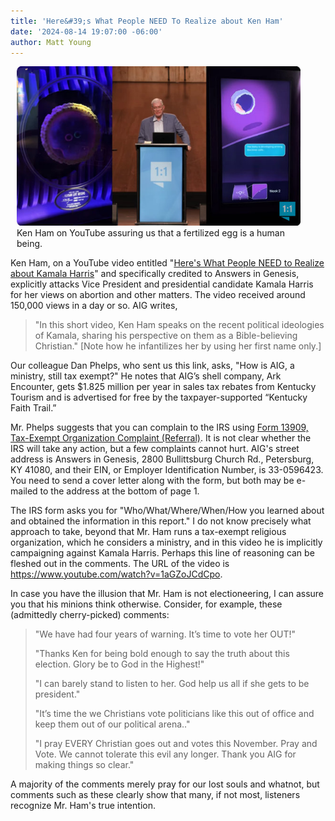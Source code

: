 ```yaml
---
title: 'Here&#39;s What People NEED To Realize about Ken Ham'
date: '2024-08-14 19:07:00 -06:00'
author: Matt Young
---
```


<figure class="on-the-left-side" style="margin-top: 10px; margin-right: 40px; margin-bottom: 10px; margin-left: 10px;">
<img src="/uploads/2024/Ham_Video_600.jpg" alt="Ken Ham on his video"/>
<figcaption><a href=""></a>Ken Ham on YouTube assuring us that a fertilized egg is a human being.
</figcaption>
</figure>

Ken Ham, on a YouTube video entitled "<a href="https://youtu.be/1aGZoJCdCpo?si=8iLpBwawPiOYOYbE">Here's What People NEED to Realize about Kamala Harris</a>" and specifically credited to Answers in Genesis, explicitly attacks Vice President and presidential candidate Kamala Harris for her views on abortion and other matters. The video received around 150,000 views in a day or so. AIG writes,

<blockquote><p>"In this short video, Ken Ham speaks on the recent political ideologies of Kamala, sharing his perspective on them as a Bible-believing Christian." [Note how he infantilizes her by using her first name only.]</p></blockquote>

Our colleague Dan Phelps, who sent us this link, asks, "How is AIG, a ministry, still tax exempt?" He notes that AIG’s shell company, Ark Encounter, gets $1.825 million per year in sales tax rebates from Kentucky Tourism and is advertised for free by the taxpayer-supported “Kentucky Faith Trail.” 

Mr. Phelps suggests that you can complain to the IRS using <a href="https://www.irs.gov/pub/irs-pdf/f13909.pdf">Form 13909, Tax-Exempt Organization Complaint (Referral)</a>. It is not clear whether the IRS will take any action, but a few complaints cannot hurt. AIG's street address is Answers in Genesis, 2800 Bullittsburg Church Rd., Petersburg, KY 41080, and their EIN, or Employer Identification Number, is 33-0596423.  You need to send a cover letter along with the form, but both may be e-mailed to the address at the bottom of page 1.

The IRS form asks you for "Who/What/Where/When/How you learned about and obtained the information in this report." I do not know precisely what approach to take, beyond that Mr. Ham runs a tax-exempt religious organization, which he considers a ministry, and in this video he is implicitly campaigning against Kamala Harris. Perhaps this line of reasoning can be fleshed out in the comments. The URL of the video is https://www.youtube.com/watch?v=1aGZoJCdCpo.

In case you have the illusion that Mr. Ham is not electioneering, I can assure you that his minions think otherwise. Consider, for example, these (admittedly cherry-picked) comments:

<!--more-->

<blockquote><p>"We have had four years of warning. It’s time to vote her OUT!" </p>

<p>"Thanks Ken for being bold enough to say the truth about this election. Glory be to God in the Highest!" </p>

<p>"I can barely stand to listen to her. God help us all if she gets to be president." </p>

<p> "It’s time the we Christians vote politicians like this out of office and keep them out of our political arena.."</p>

<p>"I pray EVERY Christian goes out and votes this November. Pray and Vote. We cannot tolerate this evil any longer. Thank you AIG for making things so clear."</p> </blockquote>

A majority of the comments merely pray for our lost souls and whatnot, but comments such as these clearly show that many, if not most, listeners recognize Mr. Ham's true intention.

 



